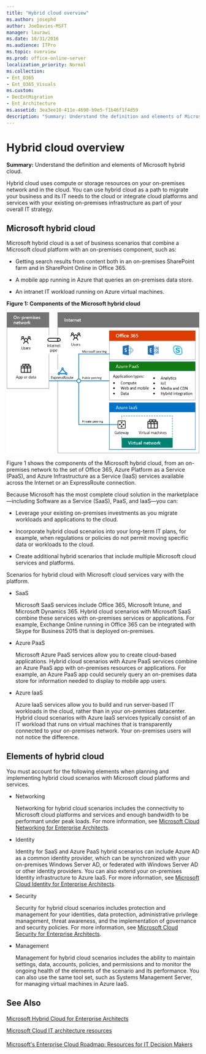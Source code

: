 ```yaml
---
title: "Hybrid cloud overview"
ms.author: josephd
author: JoeDavies-MSFT
manager: laurawi
ms.date: 10/31/2016
ms.audience: ITPro
ms.topic: overview
ms.prod: office-online-server
localization_priority: Normal
ms.collection:
- Ent_O365
- Ent_O365_Visuals
ms.custom:
- DecEntMigration
- Ent_Architecture
ms.assetid: 3ea3ee10-411e-4690-b9e5-f1b46f1f4d59
description: "Summary: Understand the definition and elements of Microsoft hybrid cloud."
---
```


# Hybrid cloud overview

 **Summary:** Understand the definition and elements of Microsoft hybrid cloud.
  
Hybrid cloud uses compute or storage resources on your on-premises network and in the cloud. You can use hybrid cloud as a path to migrate your business and its IT needs to the cloud or integrate cloud platforms and services with your existing on-premises infrastructure as part of your overall IT strategy.
  
## Microsoft hybrid cloud

Microsoft hybrid cloud is a set of business scenarios that combine a Microsoft cloud platform with an on-premises component, such as: 
  
- Getting search results from content both in an on-premises SharePoint farm and in SharePoint Online in Office 365.
    
- A mobile app running in Azure that queries an on-premises data store.
    
- An intranet IT workload running on Azure virtual machines.
    
**Figure 1: Components of the Microsoft hybrid cloud**

![Components of the Microsoft hybrid cloud](images/Hybrid_Poster/MS_Hybrid_Cloud.png)
  
Figure 1 shows the components of the Microsoft hybrid cloud, from an on-premises network to the set of Office 365, Azure Platform as a Service (PaaS), and Azure Infrastructure as a Service (IaaS) services available across the Internet or an ExpressRoute connection.
  
Because Microsoft has the most complete cloud solution in the marketplace—including Software as a Service (SaaS), PaaS, and IaaS—you can:
  
- Leverage your existing on-premises investments as you migrate workloads and applications to the cloud.
    
- Incorporate hybrid cloud scenarios into your long-term IT plans, for example, when regulations or policies do not permit moving specific data or workloads to the cloud.
    
- Create additional hybrid scenarios that include multiple Microsoft cloud services and platforms.
    
Scenarios for hybrid cloud with Microsoft cloud services vary with the platform.
  
- SaaS
    
    Microsoft SaaS services include Office 365, Microsoft Intune, and Microsoft Dynamics 365. Hybrid cloud scenarios with Microsoft SaaS combine these services with on-premises services or applications. For example, Exchange Online running in Office 365 can be integrated with Skype for Business 2015 that is deployed on-premises.
    
- Azure PaaS
    
    Microsoft Azure PaaS services allow you to create cloud-based applications. Hybrid cloud scenarios with Azure PaaS services combine an Azure PaaS app with on-premises resources or applications. For example, an Azure PaaS app could securely query an on-premises data store for information needed to display to mobile app users.
    
- Azure IaaS
    
    Azure IaaS services allow you to build and run server-based IT workloads in the cloud, rather than in your on-premises datacenter. Hybrid cloud scenarios with Azure IaaS services typically consist of an IT workload that runs on virtual machines that is transparently connected to your on-premises network. Your on-premises users will not notice the difference.
    
## Elements of hybrid cloud

You must account for the following elements when planning and implementing hybrid cloud scenarios with Microsoft cloud platforms and services.
  
- Networking
    
    Networking for hybrid cloud scenarios includes the connectivity to Microsoft cloud platforms and services and enough bandwidth to be performant under peak loads. For more information, see [Microsoft Cloud Networking for Enterprise Architects](microsoft-cloud-networking-for-enterprise-architects.md).
    
- Identity
    
    Identity for SaaS and Azure PaaS hybrid scenarios can include Azure AD as a common identity provider, which can be synchronized with your on-premises Windows Server AD, or federated with Windows Server AD or other identity providers. You can also extend your on-premises Identity infrastructure to Azure IaaS. For more information, see [Microsoft Cloud Identity for Enterprise Architects](microsoft-cloud-identity-for-enterprise-architects.md).
    
- Security
    
    Security for hybrid cloud scenarios includes protection and management for your identities, data protection, administrative privilege management, threat awareness, and the implementation of governance and security policies. For more information, see [Microsoft Cloud Security for Enterprise Architects](https://technet.microsoft.com/library/dn919927.aspx#security).
    
- Management
    
    Management for hybrid cloud scenarios includes the ability to maintain settings, data, accounts, policies, and permissions and to monitor the ongoing health of the elements of the scenario and its performance. You can also use the same tool set, such as Systems Management Server, for managing virtual machines in Azure IaaS.
    
## See Also

#### 

[Microsoft Hybrid Cloud for Enterprise Architects](microsoft-hybrid-cloud-for-enterprise-architects.md)
  
[Microsoft Cloud IT architecture resources](microsoft-cloud-it-architecture-resources.md)
#### 

[Microsoft's Enterprise Cloud Roadmap: Resources for IT Decision Makers](https://sway.com/FJ2xsyWtkJc2taRD)

